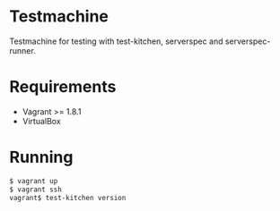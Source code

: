# Testmachine
Testmachine for testing with test-kitchen, serverspec and serverspec-runner.

# Requirements

* Vagrant >= 1.8.1
* VirtualBox

# Running

```bash
$ vagrant up
$ vagrant ssh
vagrant$ test-kitchen version
```
